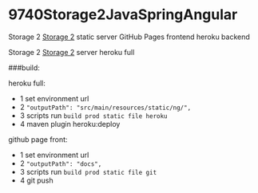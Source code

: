 # 9740Storage2JavaSpringAngular

Storage 2 [Storage 2](https://pavelk6896.github.io/9740Storage2JavaSpringAngular/) 
static server GitHub Pages frontend heroku backend

Storage 2 [Storage 2](https://storage2.herokuapp.com/storage2/) 
server heroku full


###build:

heroku full:

- 1 set environment url
- 2 `"outputPath": "src/main/resources/static/ng/",`
- 3 scripts run `build prod static file heroku`
- 4 maven plugin heroku:deploy

github page front:

- 1 set environment url
- 2 `"outputPath": "docs",`
- 3 scripts run `build prod static file git`
- 4 git push
